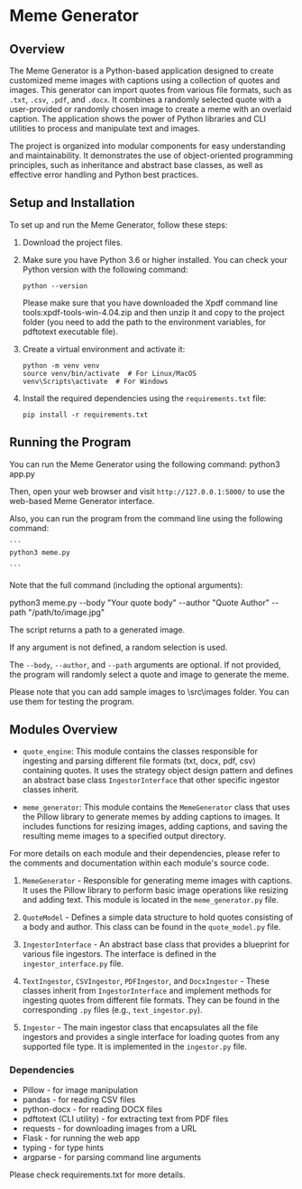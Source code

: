 # Meme Generator

## Overview

The Meme Generator is a Python-based application designed to create customized meme images with captions using a collection of quotes and images. This generator can import quotes from various file formats, such as `.txt`, `.csv`, `.pdf`, and `.docx`. It combines a randomly selected quote with a user-provided or randomly chosen image to create a meme with an overlaid caption. The application shows the power of Python libraries and CLI utilities to process and manipulate text and images.

The project is organized into modular components for easy understanding and maintainability. It demonstrates the use of object-oriented programming principles, such as inheritance and abstract base classes, as well as effective error handling and Python best practices.


## Setup and Installation

To set up and run the Meme Generator, follow these steps:

1. Download the project files.

2. Make sure you have Python 3.6 or higher installed. You can check your Python version with the following command:
    ```
    python --version
    ```
    Please make sure that you have downloaded the Xpdf command line tools:xpdf-tools-win-4.04.zip and then unzip it and copy to the project folder (you need to add the path to the environment variables, for pdftotext executable file).


3. Create a virtual environment and activate it:
    ```
    python -m venv venv
    source venv/bin/activate  # For Linux/MacOS
    venv\Scripts\activate  # For Windows
    ```

4. Install the required dependencies using the `requirements.txt` file:
    ```
    pip install -r requirements.txt
    ```

## Running the Program

You can run the Meme Generator using the following command: python3 app.py


Then, open your web browser and visit `http://127.0.0.1:5000/` to use the web-based Meme Generator interface.

Also, you can run the program from the command line using the following command:

    ```
    python3 meme.py

    ```
 Note that the full command (including the optional arguments): 

python3 meme.py --body "Your quote body" --author "Quote Author" --path "/path/to/image.jpg"

The script returns a path to a generated image. 

If any argument is not defined, a random selection is used.

The `--body`, `--author`, and `--path` arguments are optional. If not provided, the program will randomly select a quote and image to generate the meme.

Please note that you can add sample images to \src\images folder. You can use them for testing the program. 

## Modules Overview

- `quote_engine`: This module contains the classes responsible for ingesting and parsing different file formats (txt, docx, pdf, csv) containing quotes. It uses the strategy object design pattern and defines an abstract base class `IngestorInterface` that other specific ingestor classes inherit.

- `meme_generator`: This module contains the `MemeGenerator` class that uses the Pillow library to generate memes by adding captions to images. It includes functions for resizing images, adding captions, and saving the resulting meme images to a specified output directory.

For more details on each module and their dependencies, please refer to the comments and documentation within each module's source code.

1. `MemeGenerator` - Responsible for generating meme images with captions. It uses the Pillow library to perform basic image operations like resizing and adding text. This module is located in the `meme_generator.py` file.

2. `QuoteModel` - Defines a simple data structure to hold quotes consisting of a body and author. This class can be found in the `quote_model.py` file.

3. `IngestorInterface` - An abstract base class that provides a blueprint for various file ingestors. The interface is defined in the `ingestor_interface.py` file.

4. `TextIngestor`, `CSVIngestor`, `PDFIngestor`, and `DocxIngestor` - These classes inherit from `IngestorInterface` and implement methods for ingesting quotes from different file formats. They can be found in the corresponding `.py` files (e.g., `text_ingestor.py`).

5. `Ingestor` - The main ingestor class that encapsulates all the file ingestors and provides a single interface for loading quotes from any supported file type. It is implemented in the `ingestor.py` file.

### Dependencies

- Pillow - for image manipulation
- pandas - for reading CSV files
- python-docx - for reading DOCX files
- pdftotext (CLI utility) - for extracting text from PDF files
- requests - for downloading images from a URL
- Flask - for running the web app
- typing - for type hints
- argparse - for parsing command line arguments

Please check requirements.txt for more details.





